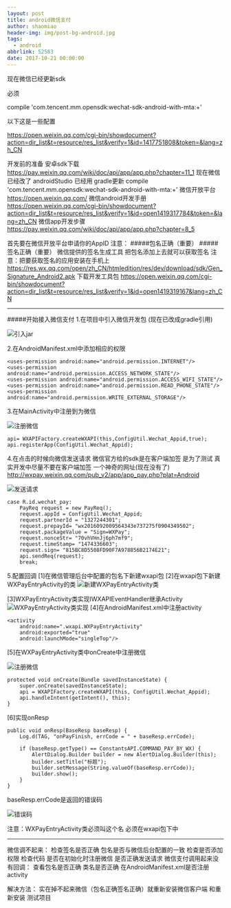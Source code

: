 ```yaml
---
layout: post
title: android微信支付
author: shaomiao
header-img: img/post-bg-android.jpg
tags:
  - android
abbrlink: 52583
date: 2017-10-21 00:00:00
---
```

现在微信已经更新sdk

必须

compile 'com.tencent.mm.opensdk:wechat-sdk-android-with-mta:+'

以下这是一些配置

https://open.weixin.qq.com/cgi-bin/showdocument?action=dir_list&t=resource/res_list&verify=1&id=1417751808&token=&lang=zh_CN





开发前的准备
安卓sdk下载
https://pay.weixin.qq.com/wiki/doc/api/app/app.php?chapter=11_1
现在微信已经改了 androidStudio 已经用 gradle更新
compile 'com.tencent.mm.opensdk:wechat-sdk-android-with-mta:+'
微信开放平台
https://open.weixin.qq.com/
微信android开发手册
https://open.weixin.qq.com/cgi-bin/showdocument?action=dir_list&t=resource/res_list&verify=1&id=open1419317784&token=&lang=zh_CN
微信app开发步骤
https://pay.weixin.qq.com/wiki/doc/api/app/app.php?chapter=8_5

首先要在微信开放平台申请你的AppID
注意：
#####包名正确（重要）
#####签名正确（重要）
微信提供的签名生成工具
把包名添加上去就可以获取签名
注意：把要获取签名的应用安装在手机上
https://res.wx.qq.com/open/zh_CN/htmledition/res/dev/download/sdk/Gen_Signature_Android2.apk
下载开发工具包
https://open.weixin.qq.com/cgi-bin/showdocument?action=dir_list&t=resource/res_list&verify=1&id=open1419319167&lang=zh_CN
***
#####开始接入微信支付
1.在项目中引入微信开发包 (现在已改成gradle引用)

![引入jar](http://upload-images.jianshu.io/upload_images/2590671-e616a7ab1631c1eb.png?imageMogr2/auto-orient/strip%7CimageView2/2/w/1240)


2.在AndroidManifest.xml中添加相应的权限

	<uses-permission android:name="android.permission.INTERNET"/> 
	<uses-permission android:name="android.permission.ACCESS_NETWORK_STATE"/> 
	<uses-permission android:name="android.permission.ACCESS_WIFI_STATE"/> 
	<uses-permission android:name="android.permission.READ_PHONE_STATE"/> 
	<uses-permission android:name="android.permission.WRITE_EXTERNAL_STORAGE"/>
3.在MainActivity中注册到为微信

![注册微信](http://upload-images.jianshu.io/upload_images/2590671-3c0ffade8358762c.png?imageMogr2/auto-orient/strip%7CimageView2/2/w/1240)

	api= WXAPIFactory.createWXAPI(this,ConfigUtil.Wechat_Appid,true);
	api.registerApp(ConfigUtil.Wechat_Appid);
4.在点击的时候向微信发送请求
微信官方给的sdk是在客户端加签  是为了测试
真实开发中尽量不要在客户端加签
一个神奇的网址(现在没有了)
http://wxpay.weixin.qq.com/pub_v2/app/app_pay.php?plat=Android

![发送请求](http://upload-images.jianshu.io/upload_images/2590671-9fa3da4b3817ecb9.png?imageMogr2/auto-orient/strip%7CimageView2/2/w/1240)

	case R.id.wechat_pay:
		PayReq request = new PayReq();
		request.appId = ConfigUtil.Wechat_Appid;
		request.partnerId = "1327244301";
		request.prepayId= "wx2016092009564343e737275f0904349502";
		request.packageValue = "Sign=WXPay";
		request.nonceStr= "70vhVHnJj6ph7mf9";
		request.timeStamp= "1474336603";
		request.sign= "815BC8D5508FD90F7A978856B2174E21";
		api.sendReq(request);
		break;
5.配置回调
[1]在微信管理后台中配置的包名下新建wxapi包
[2]在wxapi包下新建WXPayEntryActivity的类
![新建WXPayEntryActivity类](http://upload-images.jianshu.io/upload_images/2590671-4c987099f756936d.png?imageMogr2/auto-orient/strip%7CimageView2/2/w/1240)

[3]WXPayEntryActivity类实现IWXAPIEventHandler继承Activity
![WXPayEntryActivity类实现](http://upload-images.jianshu.io/upload_images/2590671-e71425c0dc378c6c.png?imageMogr2/auto-orient/strip%7CimageView2/2/w/1240)
[4]在AndroidManifest.xml中注册activity

	<activity
		android:name=".wxapi.WXPayEntryActivity"
		android:exported="true"
		android:launchMode="singleTop"/>
[5]在WXPayEntryActivity类中onCreate中注册微信

![注册微信](http://upload-images.jianshu.io/upload_images/2590671-45de0ae052aa88a5.png?imageMogr2/auto-orient/strip%7CimageView2/2/w/1240)


	protected void onCreate(Bundle savedInstanceState) {
		super.onCreate(savedInstanceState);
		api = WXAPIFactory.createWXAPI(this, ConfigUtil.Wechat_Appid);
		api.handleIntent(getIntent(), this);
	}
[6]实现onResp

	public void onResp(BaseResp baseResp) {
		Log.d(TAG, "onPayFinish, errCode = " + baseResp.errCode);

		if (baseResp.getType() == ConstantsAPI.COMMAND_PAY_BY_WX) {
			AlertDialog.Builder builder = new AlertDialog.Builder(this);
			builder.setTitle("标题");
			builder.setMessage(String.valueOf(baseResp.errCode));
			builder.show();
		}
	}

baseResp.errCode是返回的错误码

![错误码](http://upload-images.jianshu.io/upload_images/2590671-1289942364fd53c4.png?imageMogr2/auto-orient/strip%7CimageView2/2/w/1240)


注意：WXPayEntryActivity类必须叫这个名
        必须在wxapi包下中

***
微信调不起来：
检查签名是否正确
包名是否与微信后台配置的一致
检查是否添加权限
检查代码 是否在初始化时注册微信  是否正确发送请求
微信支付调用起来没有回调：
查看包名是否正确 
类名是否正确
在AndroidManifest.xml是否注册activity

解决方法：
实在掉不起来微信（包名正确签名正确）就重新安装微信客户端 和重新安装  测试项目
